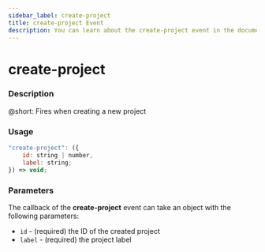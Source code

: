 ```yaml
---
sidebar_label: create-project
title: create-project Event
description: You can learn about the create-project event in the documentation of the DHTMLX JavaScript To Do List library. Browse developer guides and API reference, try out code examples and live demos, and download a free 30-day evaluation version of DHTMLX To Do List.
---
```


# create-project

### Description

@short: Fires when creating a new project

### Usage

~~~js
"create-project": ({
    id: string | number,
    label: string;
}) => void;
~~~

### Parameters

The callback of the **create-project** event can take an object with the following parameters:

- `id` - (required) the ID of the created project
- `label` - (required) the project label